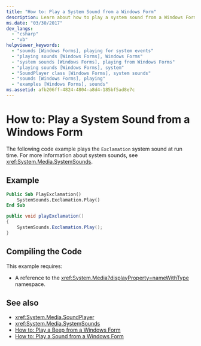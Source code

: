 ```yaml
---
title: "How to: Play a System Sound from a Windows Form"
description: Learn about how to play a system sound from a Windows Form by means of Visual Basic and C# code examples.
ms.date: "03/30/2017"
dev_langs: 
  - "csharp"
  - "vb"
helpviewer_keywords: 
  - "sounds [Windows Forms], playing for system events"
  - "playing sounds [Windows Forms], Windows Forms"
  - "system sounds [Windows Forms], playing from Windows Forms"
  - "playing sounds [Windows Forms], system"
  - "SoundPlayer class [Windows Forms], system sounds"
  - "sounds [Windows Forms], playing"
  - "examples [Windows Forms], sounds"
ms.assetid: afb206ff-4824-4804-a8d4-185bf5ad8e7c
---
```

# How to: Play a System Sound from a Windows Form
The following code example plays the `Exclamation` system sound at run time. For more information about system sounds, see <xref:System.Media.SystemSounds>.  
  
## Example  
  
```vb  
Public Sub PlayExclamation()  
    SystemSounds.Exclamation.Play()  
End Sub  
```  
  
```csharp  
public void playExclamation()  
{  
    SystemSounds.Exclamation.Play();  
}  
```  
  
## Compiling the Code  
 This example requires:  
  
- A reference to the <xref:System.Media?displayProperty=nameWithType> namespace.  
  
## See also

- <xref:System.Media.SoundPlayer>
- <xref:System.Media.SystemSounds>
- [How to: Play a Beep from a Windows Form](how-to-play-a-beep-from-a-windows-form.md)
- [How to: Play a Sound from a Windows Form](how-to-play-a-sound-from-a-windows-form.md)
